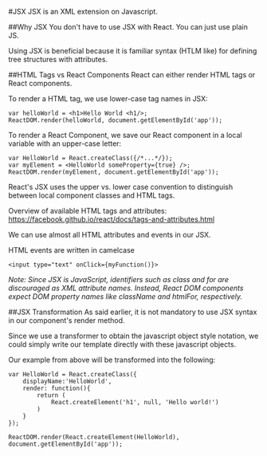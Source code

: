 #JSX
JSX is an XML extension on Javascript.

##Why JSX
You don't have to use JSX with React. You can just use plain JS.

Using JSX is beneficial because it is familiar syntax (HTLM like) for defining tree structures with attributes.

##HTML Tags vs React Components
React can either render HTML tags or React components.

To render a HTML tag, we use lower-case tag names in JSX:

    var helloWorld = <h1>Hello World <h1/>;
    ReactDOM.render(helloWorld, document.getElementById('app'));

To render a React Component, we save our React component in a local variable with an upper-case letter:

    var HelloWorld = React.createClass({/*...*/});
    var myElement = <HelloWorld someProperty={true} />;
    ReactDOM.render(myElement, document.getElementById('app'));

React's JSX uses the upper vs. lower case convention to distinguish between local component classes and HTML tags.

Overview of available HTML tags and attributes:
<a href="https://facebook.github.io/react/docs/tags-and-attributes.html">https://facebook.github.io/react/docs/tags-and-attributes.html</a>

We can use almost all HTML attributes and events in our JSX.

HTML events are written in camelcase

    <input type="text" onClick={myFunction()}>

*Note:
Since JSX is JavaScript, identifiers such as class and for are discouraged as XML attribute names. Instead, React DOM components expect DOM property names like className and htmlFor, respectively.*


##JSX Transformation
As said earlier, it is not mandatory to use JSX syntax in our component's render method.

Since we use a transformer to obtain the javascript object style notation, we could simply write our template directly with these javascript objects.

Our example from above will be transformed into the following:

    var HelloWorld = React.createClass({
        displayName:'HelloWorld',
        render: function(){
            return (
                React.createElement('h1', null, 'Hello world!')
            )
        }
    });

    ReactDOM.render(React.createElement(HelloWorld), document.getElementById('app'));